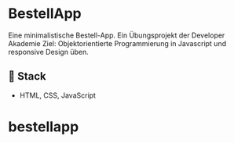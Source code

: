# BestellApp

Eine minimalistische Bestell-App. Ein Übungsprojekt der Developer Akademie
Ziel: Objektorientierte Programmierung in Javascript und responsive Design üben. 

## 🚀 Stack
- HTML, CSS, JavaScript

# bestellapp
